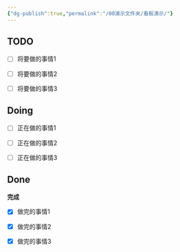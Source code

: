 ```yaml
---
{"dg-publish":true,"permalink":"/00演示文件夹/看板演示/"}
---
```



## TODO

- [ ] 将要做的事情1
- [ ] 将要做的事情2
- [ ] 将要做的事情3


## Doing

- [ ] 正在做的事情1
- [ ] 正在做的事情2
- [ ] 正在做的事情3


## Done

**完成**
- [x] 做完的事情1
- [x] 做完的事情2
- [x] 做完的事情3




